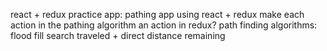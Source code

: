 react + redux practice app:
pathing app using react + redux
	make each action in the pathing algorithm an action in redux?
	path finding algorithms:
		flood fill search
		traveled + direct distance remaining
		